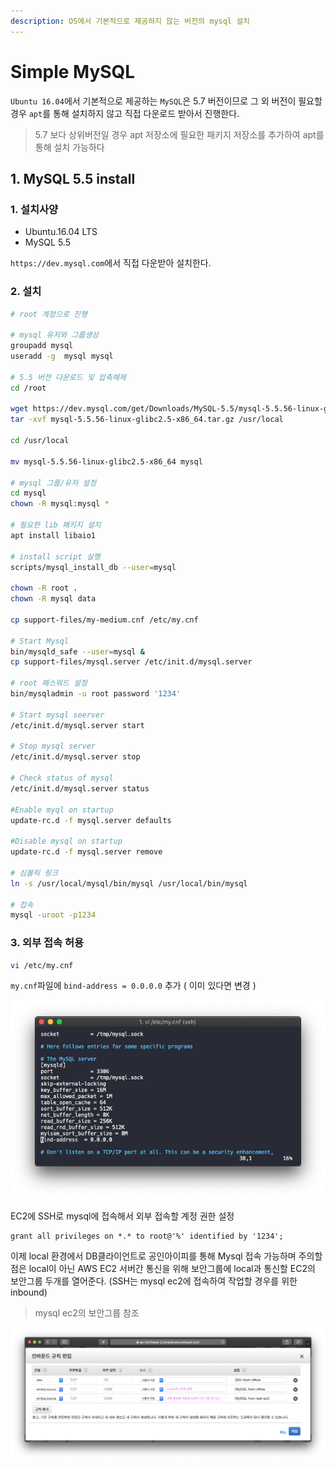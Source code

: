 ```yaml
---
description: OS에서 기본적으로 제공하지 않는 버전의 mysql 설치
---
```


# Simple MySQL

`Ubuntu 16.04`에서 기본적으로 제공하는 `MySQL`은 5.7 버전이므로 그 외 버전이 필요할 경우 `apt`를 통해 설치하지 않고 직접 다운로드 받아서 진행한다.

> 5.7 보다 상위버전일 경우 apt 저장소에 필요한 패키지 저장소를 추가하여 apt를 통해 설치 가능하다

## 1. MySQL 5.5 install

### 1. 설치사양

* Ubuntu.16.04 LTS
* MySQL 5.5 

`https://dev.mysql.com`에서 직접 다운받아 설치한다.

### 2. 설치

```bash
# root 계정으로 진행

# mysql 유저와 그룹생성
groupadd mysql
useradd -g  mysql mysql

# 5.5 버전 다운로드 및 압축해제
cd /root

wget https://dev.mysql.com/get/Downloads/MySQL-5.5/mysql-5.5.56-linux-glibc2.5-x86_64.tar.gz
tar -xvf mysql-5.5.56-linux-glibc2.5-x86_64.tar.gz /usr/local

cd /usr/local

mv mysql-5.5.56-linux-glibc2.5-x86_64 mysql

# mysql 그룹/유저 설정
cd mysql
chown -R mysql:mysql *

# 필요한 lib 패키지 설치
apt install libaio1

# install script 실행
scripts/mysql_install_db --user=mysql

chown -R root .
chown -R mysql data

cp support-files/my-medium.cnf /etc/my.cnf 

# Start Mysql
bin/mysqld_safe --user=mysql &
cp support-files/mysql.server /etc/init.d/mysql.server

# root 패스워드 설정
bin/mysqladmin -u root password '1234'

# Start mysql seerver
/etc/init.d/mysql.server start

# Stop mysql server
/etc/init.d/mysql.server stop

# Check status of mysql
/etc/init.d/mysql.server status

#Enable myql on startup
update-rc.d -f mysql.server defaults 

#Disable mysql on startup
update-rc.d -f mysql.server remove

# 심볼릭 링크
ln -s /usr/local/mysql/bin/mysql /usr/local/bin/mysql

# 접속
mysql -uroot -p1234
```

### 3. 외부 접속 허용

```bash
vi /etc/my.cnf
```

`my.cnf`파일에 `bind-address = 0.0.0.0` 추가 \( 이미 있다면 변경 \)

![snp](../../.gitbook/assets/mysql_1.png)

EC2에 SSH로 mysql에 접속해서 외부 접속할 계정 권한 설정

```text
grant all privileges on *.* to root@'%' identified by '1234';
```

이제 local 환경에서 DB클라이언트로 공인아이피를 통해 Mysql 접속 가능하며 주의할 점은 local이 아닌 AWS EC2 서버간 통신을 위해 보안그룹에 local과 통신할 EC2의 보안그룹 두개를 열어준다. \(SSH는 mysql ec2에 접속하여 작업할 경우를 위한 inbound\)

> mysql ec2의 보안그룹 참조

![snp](../../.gitbook/assets/mysql_2.png)

